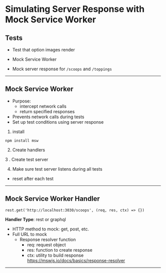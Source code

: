 # Simulating Server Response with Mock Service Worker

## Tests

- Test that option images render

- Mock Service Worker

- Mock server response for `/scoops` and `/toppings`

---

## Mock Service Worker

- Purpose:
  - intercept network calls
  - return specified responses
- Prevents network calls during tests
- Set up test conditions using server response

1. install

```
npm install msw
```

2. Create handlers

3 . Create test server

4. Make sure test server listens during all tests

- reset after each test

---

## Mock Service Worker Handler

```
rest.get('http://localhost:3030/scoops', (req, res, ctx) => {})
```

**Handler Type**: rest or graphql

- HTTP method to mock: get, post, etc.
- Full URL to mock
  - Response resolver function
    - req: request object
    - res: function to create response
    - ctx: utility to build response
      https://mswjs.io/docs/basics/response-resolver

---
